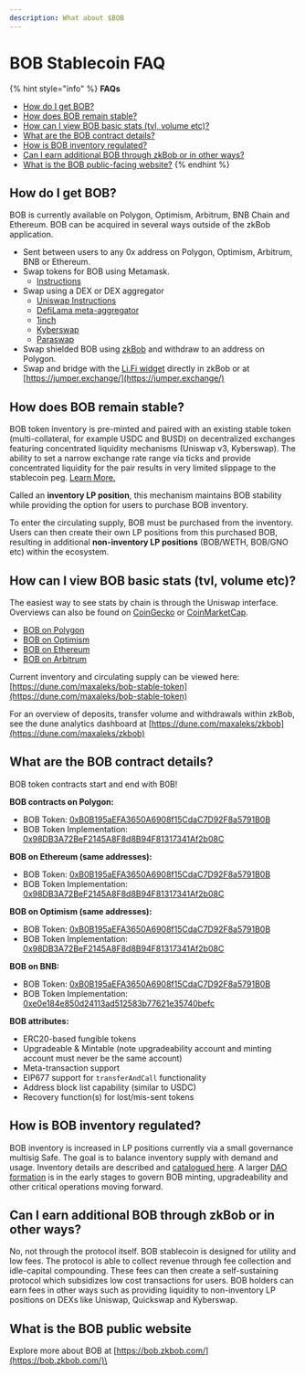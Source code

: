 ```yaml
---
description: What about $BOB
---
```


# BOB Stablecoin FAQ

{% hint style="info" %}
**FAQs**

* [How do I get BOB?](bob-stablecoin-faq.md#how-do-i-get-bob)
* [How does BOB remain stable?](bob-stablecoin-faq.md#how-does-bob-remain-stable)
* [How can I view BOB basic stats (tvl, volume etc)?](bob-stablecoin-faq.md#how-can-i-view-bob-basic-stats-tvl-volume-etc)
* [What are the BOB contract details?](bob-stablecoin-faq.md#what-are-the-bob-contract-details)
* [How is BOB inventory regulated?](bob-stablecoin-faq.md#how-is-bob-inventory-regulated)
* [Can I earn additional BOB through zkBob or in other ways?](bob-stablecoin-faq.md#can-i-earn-additional-bob-through-zkbob-or-in-other-ways)
* [What is the BOB public-facing website?](bob-stablecoin-faq.md#what-is-the-bob-public-website)
{% endhint %}

## How do I get BOB?

BOB is currently available on Polygon, Optimism, Arbitrum, BNB Chain and Ethereum. BOB can be acquired in several ways outside of the zkBob application.

* Sent between users to any 0x address on Polygon, Optimism, Arbitrum, BNB or Ethereum.
* Swap tokens for BOB using Metamask.&#x20;
  * [Instructions](add-bob-to-metamask/swap-bob-with-metamask-swap.md)
* Swap using a DEX or DEX aggregator
  * [Uniswap Instructions](bob-on-uniswap-v3.md)
  * [DefiLama meta-aggregator](https://swap.defillama.com/?chain=polygon\&from=0x2791bca1f2de4661ed88a30c99a7a9449aa84174\&to=0xb0b195aefa3650a6908f15cdac7d92f8a5791b0b)
  * [1inch](https://app.1inch.io/#/137/unified/swap/USDC/BOB)
  * [Kyberswap](https://kyberswap.com/swap/ethereum/bob-to-usdc)
  * [Paraswap](https://app.paraswap.io/#/?network=ethereum)
* Swap shielded BOB using [zkBob](../) and withdraw to an address on Polygon.
* Swap and bridge with the [Li.Fi widget](../zkbob-app/get-bob.md) directly in zkBob or at [https://jumper.exchange/](https://jumper.exchange/)

## How does BOB remain stable?

BOB token inventory is pre-minted and paired with an existing stable token (multi-collateral, for example USDC and BUSD) on decentralized exchanges featuring concentrated liquidity mechanisms (Uniswap v3, Kyberswap). The ability to set a narrow exchange rate range via ticks and provide concentrated liquidity for the pair results in very limited slippage to the stablecoin peg. [Learn More.](https://docs.uniswap.org/concepts/protocol/concentrated-liquidity)

Called an **inventory LP position**, this mechanism maintains BOB stability while providing the option for users to purchase BOB inventory.

To enter the circulating supply, BOB must be purchased from the inventory. Users can then create their own LP positions from this purchased BOB, resulting in additional **non-inventory LP positions** (BOB/WETH, BOB/GNO etc) within the ecosystem.&#x20;

## How can I view BOB basic stats (tvl, volume etc)?

The easiest way to see stats by chain is through the Uniswap interface. Overviews can also be found on [CoinGecko](https://www.coingecko.com/en/coins/bob) or [CoinMarketCap](https://coinmarketcap.com/currencies/bob/).

* [BOB on Polygon](https://app.uniswap.org/#/tokens/polygon/0xb0b195aefa3650a6908f15cdac7d92f8a5791b0b)
* [BOB on Optimism](https://app.uniswap.org/#/tokens/optimism/0xb0b195aefa3650a6908f15cdac7d92f8a5791b0b)
* [BOB on Ethereum](https://app.uniswap.org/#/tokens/ethereum/0xb0b195aefa3650a6908f15cdac7d92f8a5791b0b)
* [BOB on Arbitrum](https://app.uniswap.org/#/tokens/arbitrum/0xb0b195aefa3650a6908f15cdac7d92f8a5791b0b)

Current inventory and circulating supply can be viewed here: [https://dune.com/maxaleks/bob-stable-token](https://dune.com/maxaleks/bob-stable-token)

For an overview of deposits, transfer volume and withdrawals within zkBob, see the dune analytics dashboard at [https://dune.com/maxaleks/zkbob](https://dune.com/maxaleks/zkbob)

## What are the BOB contract details?

BOB token contracts start and end with B0B!

**BOB contracts on Polygon:**

* BOB Token: [0xB0B195aEFA3650A6908f15CdaC7D92F8a5791B0B](https://polygonscan.com/address/0xB0B195aEFA3650A6908f15CdaC7D92F8a5791B0B)&#x20;
* BOB Token Implementation: [0x98DB3A72BeF2145A8F8d8B94F81317341Af2b08C](https://polygonscan.com/address/0x98DB3A72BeF2145A8F8d8B94F81317341Af2b08C)

**BOB on Ethereum (same addresses):**&#x20;

* BOB Token: [0xB0B195aEFA3650A6908f15CdaC7D92F8a5791B0B ](https://etherscan.io/address/0xB0B195aEFA3650A6908f15CdaC7D92F8a5791B0B)
* BOB Token Implementation: [0x98DB3A72BeF2145A8F8d8B94F81317341Af2b08C](https://etherscan.io/address/0x98DB3A72BeF2145A8F8d8B94F81317341Af2b08C)

**BOB on Optimism (same addresses):**

* BOB Token: [0xB0B195aEFA3650A6908f15CdaC7D92F8a5791B0B](https://optimistic.etherscan.io/address/0xB0B195aEFA3650A6908f15CdaC7D92F8a5791B0B)
* BOB Token Implementation: [0x98DB3A72BeF2145A8F8d8B94F81317341Af2b08C](https://optimistic.etherscan.io/address/0x98db3a72bef2145a8f8d8b94f81317341af2b08c)

**BOB on BNB:**

* BOB Token: [0xB0B195aEFA3650A6908f15CdaC7D92F8a5791B0B](https://bscscan.com/token/0xB0B195aEFA3650A6908f15CdaC7D92F8a5791B0B)
* BOB Token Implementation: [0xe0e184e850d24113ad512583b77621e35740befc](https://bscscan.com/address/0xe0e184e850d24113ad512583b77621e35740befc)&#x20;

**BOB attributes:**

* ERC20-based fungible tokens
* Upgradeable & Mintable (note upgradeability account and minting account must never be the same account)
* Meta-transaction support
* EIP677 support for `transferAndCall` functionality
* Address block list capability (similar to USDC)
* Recovery function(s) for lost/mis-sent tokens

## How is BOB inventory regulated?

BOB inventory is increased in LP positions currently via a small governance multisig Safe. The goal is to balance inventory supply with demand and usage. Inventory details are described and [catalogued here](bob-governance-and-inventory/). A larger [DAO formation](bob-governance-and-inventory/bob-dao.md) is in the early stages to govern BOB minting, upgradeability and other critical operations moving forward.

## Can I earn additional BOB through zkBob or in other ways?

No, not through the protocol itself. BOB stablecoin is designed for utility and low fees. The protocol is able to collect revenue through fee collection and idle-capital compounding. These fees can then create a self-sustaining protocol which subsidizes low cost transactions for users. BOB holders can earn fees in other ways such as providing liquidity to non-inventory LP positions on DEXs like Uniswap, Quickswap and Kyberswap.

## What is the BOB public website

Explore more about BOB at [https://bob.zkbob.com/](https://bob.zkbob.com/)\


